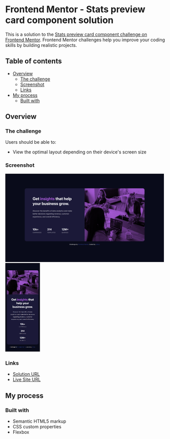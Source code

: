 # Frontend Mentor - Stats preview card component solution

This is a solution to the [Stats preview card component challenge on Frontend Mentor](https://www.frontendmentor.io/challenges/stats-preview-card-component-8JqbgoU62). Frontend Mentor challenges help you improve your coding skills by building realistic projects. 

## Table of contents

- [Overview](#overview)
  - [The challenge](#the-challenge)
  - [Screenshot](#screenshot)
  - [Links](#links)
- [My process](#my-process)
  - [Built with](#built-with)
 
## Overview

### The challenge

Users should be able to:

- View the optimal layout depending on their device's screen size

### Screenshot

<img src="./screenshots/stats-preview-desktop.png" width=500>
<img src="./screenshots/stats-preview-mobile.png" height=278>
<br/>

### Links

- [Solution URL](https://www.frontendmentor.io/solutions/stats-preview-card-WfP2pmW-mE)
- [Live Site URL](https://cohoc.github.io/frontendmentor/stats-preview-card-component-main/)

## My process

### Built with

- Semantic HTML5 markup
- CSS custom properties
- Flexbox
